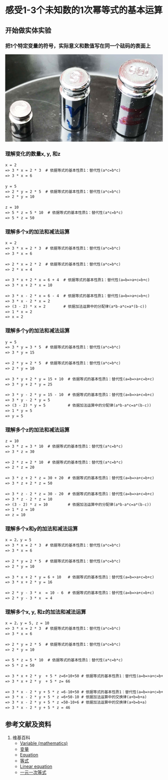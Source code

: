﻿# 感受1-3个未知数的1次幂等式的基本运算

## 开始做实体实验

###  把1个特定变量的符号，实际意义和数值写在同一个砝码的表面上
![](/images/函数与解析几何/n个未知数和n次幂的等式/感受1-3个未知数的1次幂等式的基本运算/0a1.jpg)

### 理解变化的数量x, y, 和z
```html
x = 2
=> 3 * x = 2 * 3  # 依据等式的基本性质1：替代性(a*c=b*c)
=> 3 * x = 6

y = 5
=> 2 * y = 2 * 5  # 依据等式的基本性质1：替代性(a*c=b*c)
=> 2 * y = 10

z = 10
=> 5 * z = 5 * 10  # 依据等式的基本性质1：替代性(a*c=b*c)
=> 5 * z = 50
```
### 理解多个x的加法和减法运算
```html
x = 2
=> 3 * x = 2 * 3  # 依据等式的基本性质1：替代性(a*c=b*c)
=> 3 * x = 6

=> 2 * x = 2 * 2  # 依据等式的基本性质1：替代性(a*c=b*c)
=> 2 * x = 4

=> 3 * x + 2 * x = 6 + 4  # 依据等式的基本性质1：替代性(a=b=>a+c=b+c)
=> 3 * x + 2 * x = 10

=> 3 * x - 2 * x = 6 - 4  # 依据等式的基本性质1：替代性(a=b=>a+c=b+c)
=> 3 * x - 2 * x = 2	  
=> (3 - 2) * x = 2 		  # 依据加法运算中的分配律(a*b-a*c=a*(b-c))
=> 1 * x = 2 
=> x = 2
```
### 理解多个y的加法和减法运算
```html
y = 5
=> 3 * y = 3 * 5  # 依据等式的基本性质1：替代性(a*c=b*c)
=> 3 * y = 15

=> 2 * y = 2 * 5  # 依据等式的基本性质1：替代性(a*c=b*c)
=> 2 * y = 10

=> 3 * y + 2 * y = 15 + 10  # 依据等式的基本性质1：替代性(a=b=>a+c=b+c)
=> 3 * y + 2 * y = 25

=> 3 * y - 2 * y = 15 - 10  # 依据等式的基本性质1：替代性(a=b=>a+c=b+c)
=> 3 * y - 2 * y = 5	    
=> (3 - 2) * y = 5 			# 依据加法运算中的分配律(a*b-a*c=a*(b-c))
=> 1 * y = 5 
=> y = 5
```
### 理解多个z的加法和减法运算
```html
z = 10
=> 3 * z = 3 * 10  # 依据等式的基本性质1：替代性(a*c=b*c)
=> 3 * z = 30

=> 2 * z = 2 * 10  # 依据等式的基本性质1：替代性(a*c=b*c)
=> 2 * z = 20

=> 3 * z + 2 * z = 30 + 20  # 依据等式的基本性质1：替代性(a=b=>a+c=b+c)
=> 3 * z + 2 * z = 50

=> 3 * z - 2 * z = 30 - 20  # 依据等式的基本性质1：替代性(a=b=>a+c=b+c)
=> 3 * z - 2 * z = 10	    
=> (3 - 2) * z = 10 		# 依据加法运算中的分配律(a*b-a*c=a*(b-c))
=> 1 * z = 10 
=> z = 10
```
### 理解多个x和y的加法和减法运算
```html
x = 2，y = 5
=> 3 * x = 2 * 3  # 依据等式的基本性质1：替代性(a*c=b*c)
=> 3 * x = 6

=> 2 * y = 2 * 5  # 依据等式的基本性质1：替代性(a*c=b*c)
=> 2 * y = 10

=> 3 * x + 2 * y = 6 + 10	# 依据等式的基本性质1：替代性(a=b=>a+c=b+c)
=> 3 * x + 2 * y = 16

=> 2 * y - 3 * x  = 10 - 6	# 依据等式的基本性质1：替代性(a=b=>a+c=b+c)
=> 2 * y - 3 * x  = 4
```
### 理解多个x, y, 和z的加法和减法运算
```html
x = 2，y = 5, z = 10
=> 3 * x = 2 * 3  # 依据等式的基本性质1：替代性(a*c=b*c)
=> 3 * x = 6

=> 2 * y = 2 * 5  # 依据等式的基本性质1：替代性(a*c=b*c)
=> 2 * y = 10

=> 5 * z = 5 * 10  # 依据等式的基本性质1：替代性(a*c=b*c)
=> 5 * z = 50

=> 3 * x + 2 * y  + 5 * z=6+10+50 # 依据等式的基本性质1：替代性(a=b=>a+c=b+c)
=> 3 * x + 2 * y  + 5 * z= 66

=> 3 * x - 2 * y + 5 * z =6-10+50 # 依据等式的基本性质1：替代性(a=b=>a+c=b+c)
=> 3 * x - 2 * y + 5 * z =6+50-10 # 依据加法运算中的交换律(a+b=b+a)
=> 3 * x - 2 * y + 5 * z =50-10+6 # 依据加法运算中的交换律(a+b=b+a)
=> 3 * x - 2 * y + 5 * z = 46
```
## 参考文献及资料

1. 维基百科
	- [Variable (mathematics)](https://en.wikipedia.org/wiki/Variable_(mathematics)) 
	- [变量](https://zh.wikipedia.org/wiki/%E8%AE%8A%E6%95%B8) 
	- [Equation](https://en.wikipedia.org/wiki/Equation) 
	- [等式](https://zh.wikipedia.org/wiki/%E6%96%B9%E7%A8%8B) 
	- [Linear equation](https://en.wikipedia.org/wiki/Linear_equation) 
	- [一元一次等式](https://zh.wikipedia.org/wiki/%E4%B8%80%E6%AC%A1%E6%96%B9%E7%A8%8B#%E4%B8%80%E5%85%83%E4%B8%80%E6%AC%A1%E6%96%B9%E7%A8%8B%E5%BC%8F) 